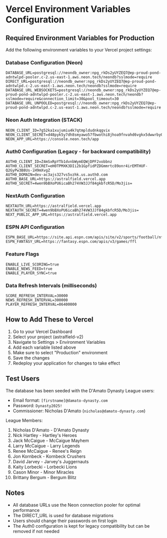 # Vercel Environment Variables Configuration

## Required Environment Variables for Production

Add the following environment variables to your Vercel project settings:

### Database Configuration (Neon)
```
DATABASE_URL=postgresql://neondb_owner:npg_rkDs2yUYZEQ7@ep-proud-pond-adntwlpd-pooler.c-2.us-east-1.aws.neon.tech/neondb?sslmode=require
DIRECT_URL=postgresql://neondb_owner:npg_rkDs2yUYZEQ7@ep-proud-pond-adntwlpd.c-2.us-east-1.aws.neon.tech/neondb?sslmode=require
DATABASE_URL_WEBSOCKETS=postgresql://neondb_owner:npg_rkDs2yUYZEQ7@ep-proud-pond-adntwlpd-pooler.c-2.us-east-1.aws.neon.tech/neondb?sslmode=require&connection_limit=30&pool_timeout=30
DATABASE_URL_UNPOOLED=postgresql://neondb_owner:npg_rkDs2yUYZEQ7@ep-proud-pond-adntwlpd.c-2.us-east-1.aws.neon.tech/neondb?sslmode=require
```

### Neon Auth Integration (STACK)
```
NEON_CLIENT_ID=7g52ka1xujumiu4k7qtmpldudnkqgvix
NEON_CLIENT_SECRET=d48pyk5y7dh8smyawo57fbwothi8jhoa9fnvahd6vgkx5dwwrby0e13fvkdnfbm3
NEON_APP_URL=https://console.neon.tech/app
```

### Auth0 Configuration (Legacy - for backward compatibility)
```
AUTH0_CLIENT_ID=Z4mSxRpYTb1dvnbWymEQWjDPF2vobbnz
AUTH0_CLIENT_SECRET=eH0TPMXK3DIi2b1GpfidPZDGmmrtc89onr4irEMTHUF-Q2GyPw3B8Us-iH9mXvgZ
AUTH0_DOMAIN=dev-ac3ajs327vs5vzhk.us.auth0.com
AUTH0_BASE_URL=https://astralfield.vercel.app
AUTH0_SECRET=4wen9bBXoPU6icaBh274VW3JJf84gkbfcR5D/Mo3jis=
```

### NextAuth Configuration
```
NEXTAUTH_URL=https://astralfield.vercel.app
NEXTAUTH_SECRET=4wen9bBXoPU6icaBh274VW3JJf84gkbfcR5D/Mo3jis=
NEXT_PUBLIC_APP_URL=https://astralfield.vercel.app
```

### ESPN API Configuration
```
ESPN_BASE_URL=https://site.api.espn.com/apis/site/v2/sports/football/nfl
ESPN_FANTASY_URL=https://fantasy.espn.com/apis/v3/games/ffl
```

### Feature Flags
```
ENABLE_LIVE_SCORING=true
ENABLE_NEWS_FEED=true
ENABLE_PLAYER_SYNC=true
```

### Data Refresh Intervals (milliseconds)
```
SCORE_REFRESH_INTERVAL=30000
NEWS_REFRESH_INTERVAL=300000
PLAYER_REFRESH_INTERVAL=86400000
```

## How to Add These to Vercel

1. Go to your Vercel Dashboard
2. Select your project (astralfield-v2)
3. Navigate to Settings > Environment Variables
4. Add each variable listed above
5. Make sure to select "Production" environment
6. Save the changes
7. Redeploy your application for changes to take effect

## Test Users

The database has been seeded with the D'Amato Dynasty League users:

- Email format: `[firstname]@damato-dynasty.com`
- Password: `Dynasty2025!`
- Commissioner: Nicholas D'Amato (`nicholas@damato-dynasty.com`)

League Members:
1. Nicholas D'Amato - D'Amato Dynasty
2. Nick Hartley - Hartley's Heroes
3. Jack McCaigue - McCaigue Mayhem
4. Larry McCaigue - Larry Legends
5. Renee McCaigue - Renee's Reign
6. Jon Kornbeck - Kornbeck Crushers
7. David Jarvey - Jarvey's Juggernauts
8. Kaity Lorbecki - Lorbecki Lions
9. Cason Minor - Minor Miracles
10. Brittany Bergum - Bergum Blitz

## Notes

- All database URLs use the Neon connection pooler for optimal performance
- The DIRECT_URL is used for database migrations
- Users should change their passwords on first login
- The Auth0 configuration is kept for legacy compatibility but can be removed if not needed